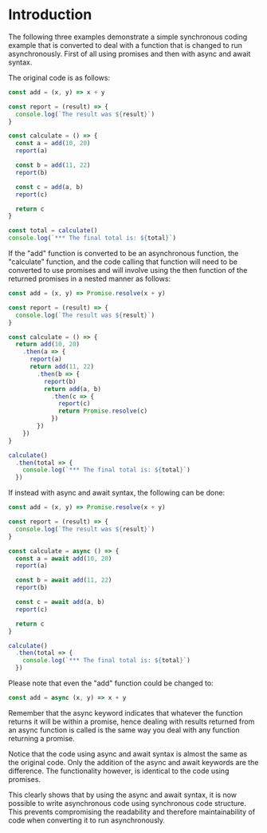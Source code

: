 # Introduction
The following three examples demonstrate a simple synchronous coding example that is converted to deal with a function that is changed to run asynchronously.  First of all using promises and then with async and await syntax.

The original code is as follows:
```js
const add = (x, y) => x + y

const report = (result) => {
  console.log(`The result was ${result}`)
}

const calculate = () => {
  const a = add(10, 20)
  report(a)

  const b = add(11, 22)
  report(b)

  const c = add(a, b)
  report(c)

  return c
}

const total = calculate()
console.log(`*** The final total is: ${total}`)
```

If the "add" function is converted to be an asynchronous function, the "calculate" function, and the code calling that function will need to be converted to use promises and will involve using the then function of the returned promises in a nested manner as follows:
```js
const add = (x, y) => Promise.resolve(x + y)

const report = (result) => {
  console.log(`The result was ${result}`)
}

const calculate = () => {
  return add(10, 20)
    .then(a => {
      report(a)
      return add(11, 22)
        .then(b => {
          report(b)
          return add(a, b)
            .then(c => {
              report(c)
              return Promise.resolve(c)
            })
        })
    })
}

calculate()
  .then(total => {
    console.log(`*** The final total is: ${total}`)
  })
```

If instead with async and await syntax, the following can be done:
```js
const add = (x, y) => Promise.resolve(x + y)

const report = (result) => {
  console.log(`The result was ${result}`)
}

const calculate = async () => {
  const a = await add(10, 20)
  report(a)

  const b = await add(11, 22)
  report(b)

  const c = await add(a, b)
  report(c)

  return c
}

calculate()
  .then(total => {
    console.log(`*** The final total is: ${total}`)
  })
```

Please note that even the "add" function could be changed to:
```js
const add = async (x, y) => x + y
```

Remember that the async keyword indicates that whatever the function returns it will be within a promise, hence dealing with results returned from an async function is called is the same way you deal with any function returning a promise.

Notice that the code using async and await syntax is almost the same as the original code.  Only the addition of the async and await keywords are the difference.  The functionality however, is identical to the code using promises.

This clearly shows that by using the async and await syntax, it is now possible to write asynchronous code using synchronous code structure.  This prevents compromising the readability and therefore maintainability of code when converting it to run asynchronously.